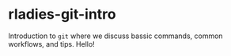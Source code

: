 # rladies-git-intro
Introduction to `git` where we discuss bassic commands, common workflows, and tips.
Hello!
